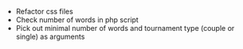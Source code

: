 * Refactor css files
* Check number of words in php script
* Pick out minimal number of words and tournament type (couple or single) as arguments
